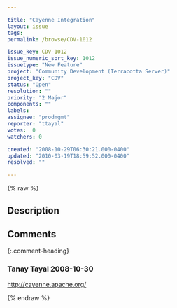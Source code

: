 ```yaml
---

title: "Cayenne Integration"
layout: issue
tags: 
permalink: /browse/CDV-1012

issue_key: CDV-1012
issue_numeric_sort_key: 1012
issuetype: "New Feature"
project: "Community Development (Terracotta Server)"
project_key: "CDV"
status: "Open"
resolution: ""
priority: "2 Major"
components: ""
labels: 
assignee: "prodmgmt"
reporter: "ttayal"
votes:  0
watchers: 0

created: "2008-10-29T06:30:21.000-0400"
updated: "2010-03-19T18:59:52.000-0400"
resolved: ""

---
```




{% raw %}



## Description

<div markdown="1" class="description">



</div>

## Comments


{:.comment-heading}
### **Tanay Tayal** <span class="date">2008-10-30</span>

<div markdown="1" class="comment">

http://cayenne.apache.org/

</div>



{% endraw %}
